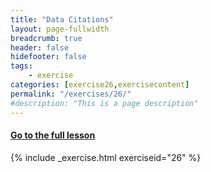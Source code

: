 ```yaml
---
title: "Data Citations"
layout: page-fullwidth
breadcrumb: true
header: false
hidefooter: false
tags:
    - exercise
categories: [exercise26,exercisecontent]
permalink: "/exercises/26/"
#description: "This is a page description"
---
```

<h4><a href="{{ site.url }}{{ site.baseurl }}/modules/4/c">Go to the full lesson</a></h4>
{% include _exercise.html exerciseid="26" %}